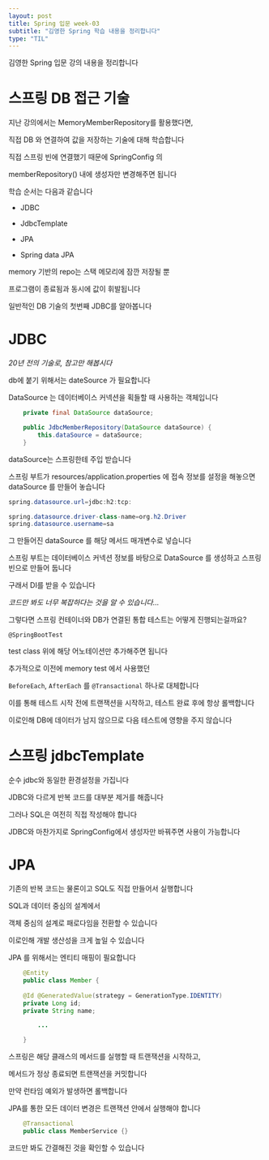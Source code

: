 ```yaml
---
layout: post
title: Spring 입문 week-03
subtitle: "김영한 Spring 학습 내용을 정리합니다"
type: "TIL"
---
```


김영한 Spring 입문 강의 내용을 정리합니다

# 스프링 DB 접근 기술

지난 강의에서는 MemoryMemberRepository를 활용했다면, 

직접 DB 와 연결하여 값을 저장하는 기술에 대해 학습합니다

직접 스프링 빈에 연결했기 때문에 SpringConfig 의 

memberRepository() 내에 생성자만 변경해주면 됩니다

학습 순서는 다음과 같습니다

- JDBC

- JdbcTemplate

- JPA

- Spring data JPA   

memory 기반의 repo는 스택 메모리에 잠깐 저장될 뿐

프로그램이 종료됨과 동시에 값이 휘발됩니다

일반적인 DB 기술의 첫번째 JDBC를 알아봅니다

# JDBC

_20년 전의 기술로, 참고만 해봅시다_

db에 붙기 위해서는 dateSource 가 필요합니다

DataSource 는 데이터베이스 커넥션을 획들할 때 사용하는 객체입니다

```java
    private final DataSource dataSource;

    public JdbcMemberRepository(DataSource dataSource) {
        this.dataSource = dataSource;
    }
```

 dataSource는  스프링한테 주입 받습니다

스프링 부트가 resources/application.properties 에 접속 정보를 설정을 해놓으면 dataSource 를 만들어 놓습니다

```java
spring.datasource.url=jdbc:h2:tcp:

spring.datasource.driver-class-name=org.h2.Driver
spring.datasource.username=sa
```

그 만들어진 dataSource 를 해당 메서드 매개변수로 넣습니다

스프링 부트는 데이터베이스 커넥션 정보를 바탕으로 DataSource 를 생성하고 스프링 빈으로 만들어 둡니다

구래서 DI를 받을 수 있습니다

_코드만 봐도 너무 복잡하다는 것을 알 수 있습니다..._

그렇다면 스프링 컨테이너와 DB가 연결된 통합 테스트는 어떻게 진행되는걸까요?

`@SpringBootTest`

test class 위에 해당 어노테이션만 추가해주면 됩니다

추가적으로 이전에 memory test 에서 사용했던

`BeforeEach`, `AfterEach` 를 `@Transactional` 하나로 대체합니다

이를 통해 테스트 시작 전에 트랜잭션을 시작하고, 테스트 완료 후에 항상 롤백합니다

이로인해 DB에 데이터가 남지 않으므로 다음 테스트에 영향을 주지 않습니다

# 스프링 jdbcTemplate

순수 jdbc와 동일한 환경설정을 가집니다

JDBC와 다르게 반복 코드를 대부분 제거를 해줍니다

그러나 SQL은 여전히 직접 작성해야 합니다

JDBC와 마찬가지로 SpringConfig에서 생성자만 바꿔주면 사용이 가능합니다

# JPA

기존의 반복 코드는 물론이고 SQL도 직접 만들어서 실행합니다

SQL과 데이터 중심의 설계에서

객체 중심의 설계로 패로다임을 전환할 수 있습니다

이로인해 개발 생산성을 크게 높일 수 있습니다

JPA 를 위해서는 엔티티 매핑이 필요합니다

```java
    @Entity
    public class Member {
    
    @Id @GeneratedValue(strategy = GenerationType.IDENTITY)
    private Long id;
    private String name;

        ...

    }
```

스프링은 해당 클래스의 메서드를 실행할 때 트랜잭션을 시작하고,

메서드가 정상 종료되면 트랜잭션을 커밋합니다

만약 런타임 예외가 발생하면 롤백합니다

JPA를 통한 모든 데이터 변경은 트랜잭션 안에서 실행해야 합니다

```java
    @Transactional
    public class MemberService {}
```

코드만 봐도 간결해진 것을 확인할 수 있습니다